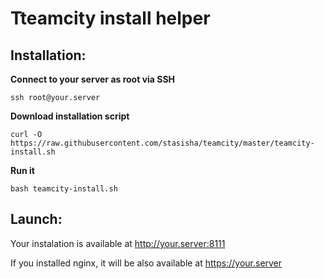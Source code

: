 # Tteamcity install helper

## Installation:

__Connect to your server as root via SSH__
```
ssh root@your.server
```
__Download installation script__
```
curl -O https://raw.githubusercontent.com/stasisha/teamcity/master/teamcity-install.sh
```
__Run it__
```
bash teamcity-install.sh
```
## Launch:
Your instalation is available at http://your.server:8111

If you installed nginx, it will be also available at https://your.server
